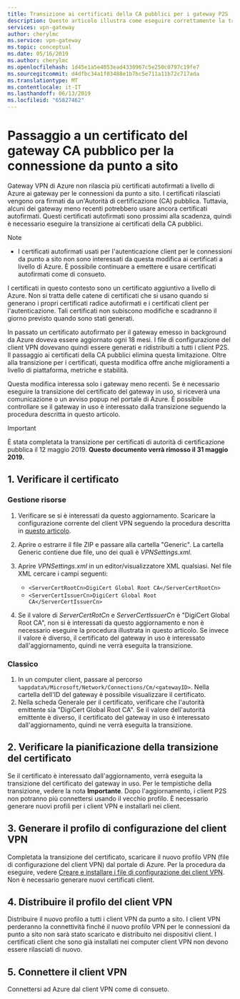 ```yaml
---
title: Transizione ai certificati della CA pubblici per i gateway P2S | Gateway VPN di Azure | Microsoft Docs
description: Questo articolo illustra come eseguire correttamente la transizione ai nuovi certificati della CA pubblici per i gateway P2S.
services: vpn-gateway
author: cherylmc
ms.service: vpn-gateway
ms.topic: conceptual
ms.date: 05/16/2019
ms.author: cherylmc
ms.openlocfilehash: 1d45e1a5e4053ead4330967c5e250c0797c19fe7
ms.sourcegitcommit: d4dfbc34a1f03488e1b7bc5e711a11b72c717ada
ms.translationtype: MT
ms.contentlocale: it-IT
ms.lasthandoff: 06/13/2019
ms.locfileid: "65827462"
---
```

# <a name="transition-to-a-public-ca-gateway-certificate-for-p2s"></a>Passaggio a un certificato del gateway CA pubblico per la connessione da punto a sito

Gateway VPN di Azure non rilascia più certificati autofirmati a livello di Azure ai gateway per le connessioni da punto a sito. I certificati rilasciati vengono ora firmati da un'Autorità di certificazione (CA) pubblica. Tuttavia, alcuni dei gateway meno recenti potrebbero usare ancora certificati autofirmati. Questi certificati autofirmati sono prossimi alla scadenza, quindi è necessario eseguire la transizione ai certificati della CA pubblici.

>[!NOTE]
> * I certificati autofirmati usati per l'autenticazione client per le connessioni da punto a sito non sono interessati da questa modifica ai certificati a livello di Azure. È possibile continuare a emettere e usare certificati autofirmati come di consueto.
>

I certificati in questo contesto sono un certificato aggiuntivo a livello di Azure. Non si tratta delle catene di certificati che si usano quando si generano i propri certificati radice autofirmati e i certificati client per l'autenticazione. Tali certificati non subiscono modifiche e scadranno il giorno previsto quando sono stati generati.

In passato un certificato autofirmato per il gateway emesso in background da Azure doveva essere aggiornato ogni 18 mesi. I file di configurazione del client VPN dovevano quindi essere generati e ridistribuiti a tutti i client P2S. Il passaggio ai certificati della CA pubblici elimina questa limitazione. Oltre alla transizione per i certificati, questa modifica offre anche miglioramenti a livello di piattaforma, metriche e stabilità.

Questa modifica interessa solo i gateway meno recenti. Se è necessario eseguire la transizione del certificato del gateway in uso, si riceverà una comunicazione o un avviso popup nel portale di Azure. È possibile controllare se il gateway in uso è interessato dalla transizione seguendo la procedura descritta in questo articolo.

> [!IMPORTANT]
> È stata completata la transizione per certificati di autorità di certificazione pubblica il 12 maggio 2019. **Questo documento verrà rimosso il 31 maggio 2019.**

## <a name="1-verify-your-certificate"></a>1. Verificare il certificato

### <a name="resource-manager"></a>Gestione risorse

1. Verificare se si è interessati da questo aggiornamento. Scaricare la configurazione corrente del client VPN seguendo la procedura descritta in [questo articolo](point-to-site-vpn-client-configuration-azure-cert.md).

2. Aprire o estrarre il file ZIP e passare alla cartella "Generic". La cartella Generic contiene due file, uno dei quali è *VPNSettings.xml*.
3. Aprire *VPNSettings.xml* in un editor/visualizzatore XML qualsiasi. Nel file XML cercare i campi seguenti:

   * `<ServerCertRootCn>DigiCert Global Root CA</ServerCertRootCn>`
   * `<ServerCertIssuerCn>DigiCert Global Root CA</ServerCertIssuerCn>`
4. Se il valore di *ServerCertRotCn* e *ServerCertIssuerCn* è "DigiCert Global Root CA", non si è interessati da questo aggiornamento e non è necessario eseguire la procedura illustrata in questo articolo. Se invece il valore è diverso, il certificato del gateway in uso è interessato dall'aggiornamento, quindi ne verrà eseguita la transizione.

### <a name="classic"></a>Classico

1. In un computer client, passare al percorso `%appdata%/Microsoft/Network/Connections/Cm/<gatewayID>`. Nella cartella dell'ID del gateway è possibile visualizzare il certificato.
2. Nella scheda Generale per il certificato, verificare che l'autorità emittente sia "DigiCert Global Root CA". Se il valore dell'autorità emittente è diverso, il certificato del gateway in uso è interessato dall'aggiornamento, quindi ne verrà eseguita la transizione.

## <a name="2-check-certificate-transition-schedule"></a>2. Verificare la pianificazione della transizione del certificato

Se il certificato è interessato dall'aggiornamento, verrà eseguita la transizione del certificato del gateway in uso. Per le tempistiche della transizione, vedere la nota **Importante**. Dopo l'aggiornamento, i client P2S non potranno più connettersi usando il vecchio profilo. È necessario generare nuovi profili per i client VPN e installarli nei client.

## <a name="3-generate-vpn-client-configuration-profile"></a>3. Generare il profilo di configurazione del client VPN

Completata la transizione del certificato, scaricare il nuovo profilo VPN (file di configurazione del client VPN) dal portale di Azure. Per la procedura da eseguire, vedere [Creare e installare i file di configurazione dei client VPN](point-to-site-vpn-client-configuration-azure-cert.md). Non è necessario generare nuovi certificati client.

## <a name="4-deploy-vpn-client-profile"></a>4. Distribuire il profilo del client VPN

Distribuire il nuovo profilo a tutti i client VPN da punto a sito. I client VPN perderanno la connettività finché il nuovo profilo VPN per le connessioni da punto a sito non sarà stato scaricato e distribuito nei dispositivi client. I certificati client che sono già installati nei computer client VPN non devono essere rilasciati di nuovo.

## <a name="5-connect-the-vpn-client"></a>5. Connettere il client VPN

Connettersi ad Azure dal client VPN come di consueto.
